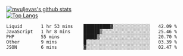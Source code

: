 [![mvuljevas's github stats](https://github-readme-stats.vercel.app/api?username=mvuljevas&show_icons=true&theme=dracula)](https://www.mvuljevas.com)
<br>
[![Top Langs](https://github-readme-stats.vercel.app/api/top-langs/?username=mvuljevas&theme=dracula)](https://www.mvuljevas.com)

<!--START_SECTION:waka-->
```text
Liquid       1 hr 53 mins    ██████████▓░░░░░░░░░░░░░░   42.09 % 
JavaScript   1 hr 8 mins     ██████▒░░░░░░░░░░░░░░░░░░   25.46 % 
PHP          55 mins         █████▒░░░░░░░░░░░░░░░░░░░   20.70 % 
Other        9 mins          █░░░░░░░░░░░░░░░░░░░░░░░░   03.39 % 
JSON         6 mins          ▓░░░░░░░░░░░░░░░░░░░░░░░░   02.47 % 
```
<!--END_SECTION:waka-->

